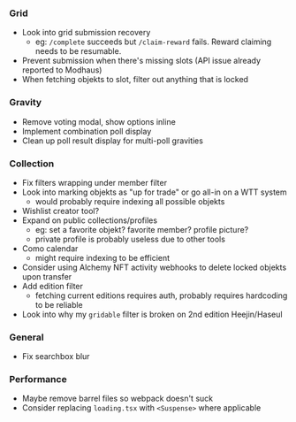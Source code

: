 ### Grid

- Look into grid submission recovery
  - eg: `/complete` succeeds but `/claim-reward` fails. Reward claiming needs to be resumable.
- Prevent submission when there's missing slots (API issue already reported to Modhaus)
- When fetching objekts to slot, filter out anything that is locked

### Gravity

- Remove voting modal, show options inline
- Implement combination poll display
- Clean up poll result display for multi-poll gravities

### Collection

- Fix filters wrapping under member filter
- Look into marking objekts as "up for trade" or go all-in on a WTT system
  - would probably require indexing all possible objekts
- Wishlist creator tool?
- Expand on public collections/profiles
  - eg: set a favorite objekt? favorite member? profile picture?
  - private profile is probably useless due to other tools
- Como calendar
  - might require indexing to be efficient
- Consider using Alchemy NFT activity webhooks to delete locked objekts upon transfer
- Add edition filter
  - fetching current editions requires auth, probably requires hardcoding to be reliable
- Look into why my `gridable` filter is broken on 2nd edition Heejin/Haseul

### General

- Fix searchbox blur

### Performance

- Maybe remove barrel files so webpack doesn't suck
- Consider replacing `loading.tsx` with `<Suspense>` where applicable
